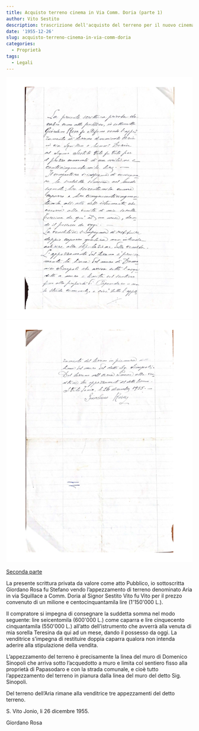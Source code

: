 ```yaml
---
title: Acquisto terreno cinema in Via Comm. Doria (parte 1)
author: Vito Sestito
description: trascrizione dell'acquisto del terreno per il nuovo cinema
date: '1955-12-26'
slug: acquisto-terreno-cinema-in-via-comm-doria
categories:
  - Proprietà
tags:
  - Legali
---
```


![1955-12-26 Acquisto terreno cinema in Via Comm. Doria 1](images/19551225AcquistoTerrenoCinema1.jpg)
![1955-12-26 Acquisto terreno cinema in Via Comm. Doria 2](images/19551225AcquistoTerrenoCinema2.jpg)

[Seconda parte](/1956/03/01/acquisto-terreno-cinema-in-via-comm-doria-parte-2/)

La presente scrittura privata da valore come atto Pubblico, io sottoscritta Giordano Rosa fu Stefano vendo l’appezzamento di terreno denominato Aria in via Squillace a Comm. Doria al Signor Sestito Vito fu Vito per il prezzo convenuto di un milione e centocinquantamila lire (1'150'000 L.).

Il compratore si impegna di consegnare la suddetta somma nel modo seguente: lire seicentomila (600'000 L.) come caparra e lire cinquecento cinquantamila (550'000 L.) all’atto dell’istrumento che avverrà alla venuta di mia sorella Teresina da qui ad un mese, dando il possesso da oggi.
La venditrice s’impegna di restituire doppia caparra qualora non intenda aderire alla stipulazione della vendita.

L’appezzamento del terreno è precisamente la linea del muro di Domenico Sinopoli che arriva sotto l’acquedotto a muro e limita col sentiero fisso alla proprietà di Papasodaro e con la strada comunale, e cioè tutto l’appezzamento del terreno in pianura dalla linea del muro del detto Sig. Sinopoli.

Del terreno dell’Aria rimane alla venditrice tre appezzamenti del detto terreno.

S. Vito Jonio, li 26 dicembre 1955.

Giordano Rosa
